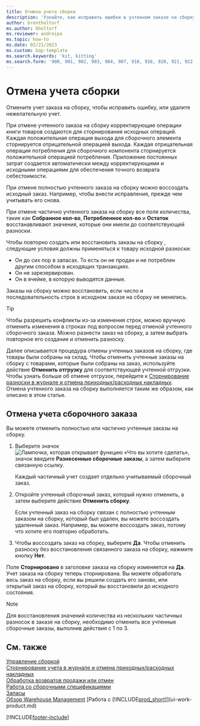 ```yaml
---
title: Отмена учета сборки
description: 'Узнайте, как исправить ошибки в учтенном заказе на сборку.'
author: brentholtorf
ms.author: bholtorf
ms.reviewer: andreipa
ms.topic: how-to
ms.date: 02/21/2023
ms.custom: bap-template
ms.search.keywords: 'kit, kitting'
ms.search.form: '900, 901, 902, 903, 904, 907, 910, 916, 920, 921, 922, 923, 940, 941, 942, 930, 931, 932, 914, 915, 905'
---
```

# <a name="undo-assembly-posting"></a><a name="undo-assembly-posting"></a>Отмена учета сборки

Отмените учет заказа на сборку, чтобы исправить ошибку, или удалите нежелательную учет.

При отмене учтенного заказа на сборку корректирующие операции книги товаров создаются для сторнирования исходных операций. Каждая положительная операция выхода для сборочного элемента сторнируется отрицательной операцией выхода. Каждая отрицательная операция потребления для сборочного компонента сторнируется положительной операцией потребления. Приложение постоянных затрат создается автоматически между корректирующими и исходными операциями для обеспечения точного возврата себестоимости.  

При отмене полностью учтенного заказа на сборку можно воссоздать исходный заказ. Например, чтобы внести исправления, прежде чем учитывать его снова.  

При отмене частично учтенного заказа на сборку все поля количества, такие как **Собранное кол-во**, **Потребленное кол-во** и **Остаток** восстанавливают значения, которые они имели до соответствующей разноски.  

Чтобы повторно создать или восстановить заказы на сборку , следующие условия должны применяться к товару исходной разноски:  

* Он до сих пор в запасах. То есть он не продан и не потреблен другим способом в исходящих транзакциях.  
* Он не зарезервирован.  
* Он в ячейке, в которую выводятся данные.  

Заказы на сборку можно восстановить, если число и последовательность строк в исходном заказе на сборку не менялись.  

> [!TIP]  
> Чтобы разрешить конфликты из-за изменения строк, можно вручную отменить изменения в строках под вопросом перед отменой учтенного сборочного заказа. Можно разнести заказ на сборку, а затем выбрать повторное его создание и отменить разноску.  

Далее описывается процедура отмены учтенных заказов на сборку, где товары были собраны на склад. Чтобы отменить учтенные заказы на сборку с товарами, которые были собраны на заказ, используйте действие **Отменить отгрузку** для соответствующей учтенной отгрузки. Чтобы узнать больше об отмене отгрузок, перейдите к [Сторнирование разноски в журнале и отмена приходных/расходных накладных](finance-how-reverse-journal-posting.md). Отмена учтенного заказа на сборку выполняется таким же образом, как описано в этом статье.  

## <a name="to-undo-posting-of-an-assembly-order"></a><a name="to-undo-posting-of-an-assembly-order"></a>Отмена учета сборочного заказа

Вы можете отменить полностью или частично учтенные заказы на сборку.

1. Выберите значок ![Лампочка, которая открывает функцию «Что вы хотите сделать»](media/ui-search/search_small.png "Что вы хотите сделать"), значок введите **Разнесенные сборочные заказы**, а затем выберите связанную ссылку.  

   Каждый частичный учет создает отдельно учитываемый сборочный заказ.  
2. Откройте учтенный сборочный заказ, который нужно отменить, а затем выберите действие **Отменить сборку**.  

    Если учтенный заказ на сборку связан с полностью учтенным заказом на сборку, который был удален, вы можете воссоздать удаленный заказ. Например, вы можете воссоздать заказ, потому что хотите его повторно обработать.  
3. Чтобы воссоздать заказ на сборку, выберите **Да**. Чтобы отменить разноску без восстановления связанного заказа на сборку, нажмите кнопку **Нет**.  

Поле **Сторнировано** в заголовке заказа на сборку изменяется на **Да**. Учет заказа на сборку теперь сторнирована. Вы можете обработать весь заказ на сборку, если вы решили создать его заново, или открытый заказ на сборку, который вы восстановили до исходного состояния.  

> [!NOTE]  
> Для восстановления значений количества из нескольких частичных разносок в заказе на сборку, необходимо отменить все учтенные сборочные заказы, выполнив действия с 1 по 3.  

## <a name="see-also"></a><a name="see-also"></a>См. также

[Управление сборкой](assembly-assemble-items.md)  
[Сторнирование учета в журнале и отмена приходных/расходных накладных](finance-how-reverse-journal-posting.md)  
[Обработка возвратов продажи или отмен](sales-how-process-sales-returns-cancellations.md)  
[Работа со сборочными спецификациями](assembly-how-work-assembly-boms.md)  
[Запасы](inventory-manage-inventory.md)  
[Обзор Warehouse Management](design-details-warehouse-management.md)
[Работа с [!INCLUDE[prod_short](includes/prod_short.md)]](ui-work-product.md)


[!INCLUDE[footer-include](includes/footer-banner.md)]
